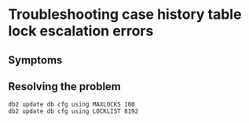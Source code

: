 # Troubleshooting case history table lock escalation errors

## Symptoms

## Resolving the problem

```
db2 update db cfg using MAXLOCKS 100
db2 update db cfg using LOCKLIST 8192
```